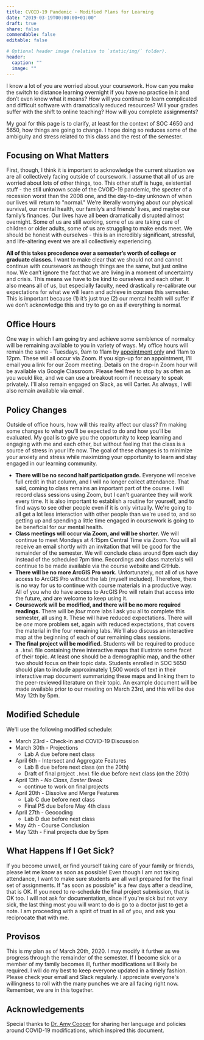 ```yaml
---
title: CVOID-19 Pandemic - Modified Plans for Learning
date: "2019-03-19T00:00:00+01:00"
draft: true
share: false
commendable: false
editable: false

# Optional header image (relative to `static/img/` folder).
header:
  caption: ""
  image: ""
---
```


I know a lot of you are worried about your coursework. How can you make the switch to distance learning overnight if you have no practice in it and don’t even know what it means? How will you continue to learn complicated and difficult software with dramatically reduced resources? Will your grades suffer with the shift to online teaching? How will you complete assignments? 

My goal for this page is to clarify, at least for the context of SOC 4650 and 5650, how things are going to change. I hope doing so reduces some of the ambiguity and stress related to this class and the rest of the semester.

## Focusing on What Matters
First, though, I think it is important to acknowledge the current situation we are all collectively facing outside of coursework. I assume that all of us are worried about lots of other things, too. This other stuff is huge, existential stuff - the still unknown scale of the CVOID-19 pandemic, the specter of a recession worst than the 2008 one, and the day-to-day unknown of when our lives will return to "normal." We’re literally worrying about our physical survival, our mental health, our family’s and friends’ lives, and maybe our family’s finances. Our lives have all been dramatically disrupted almost overnight. Some of us are still working, some of us are taking care of children or older adults, some of us are struggling to make ends meet. We should be honest with ourselves - this is an incredibly significant, stressful, and life-altering event we are all collectively experiencing.

**All of this takes precedence over a semester’s worth of college or graduate classes.** I want to make clear that we should not and cannot continue with coursework as though things are the same, but just online now. We can’t ignore the fact that we are living in a moment of uncertainty and crisis. This means we have to be kind to ourselves and each other. It also means all of us, but especially faculty, need drastically re-calibrate our expectations for what we will learn and achieve in courses this semester. This is important because (1) it’s just true (2) our mental health will suffer if we don’t acknowledge this and try to go on as if everything is normal. 

## Office Hours
One way in which I am going try and achieve some semblence of normalcy will be remaining available to you in variety of ways. My office hours will remain the same - Tuesdays, 9am to 11am by [appointment only](https://calendly.com/chris-prener) and 11am to 12pm. These will all occur via Zoom. If you sign-up for an appointment, I'll email you a link for our Zoom meeting. Details on the drop-in Zoom hour will be available via Google Classroom. Please feel free to stop by as often as you would like, and we can use a breakout room if necessary to speak privately. I'll also remain engaged on Slack, as will Carter. As always, I will also remain available via email.

## Policy Changes
Outside of office hours, how will this reality affect our class? I’m making some changes to what you’ll be expected to do and how you’ll be evaluated. My goal is to give you the opportunity to keep learning and engaging with me and each other, but without feeling that the class is a source of stress in your life now. The goal of these changes is to minimize your anxiety and stress while maximizing your opportunity to learn and stay engaged in our learning community.

  * **There will be no second half participation grade.** Everyone will receive full credit in that column, and I will no longer collect attendance. That said, coming to class remains an important part of the course. I will record class sessions using Zoom, but I can't guarantee they will work every time. It is also important to establish a routine for yourself, and to find ways to see other people even if it is only virtually. We're going to all get a lot less interaction with other people than we're used to, and so getting up and spending a little time engaged in coursework is going to be beneficial for our mental health.
  * **Class meetings will occur via Zoom, and will be shorter.** We will continue to meet Mondays at 4:15pm Central Time via Zoom. You will all receive an email shortly with an invitation that will be good for the remainder of the semester. We will conclude class around 6pm each day instead of the scheduled 7pm time. Recordings and class materials will continue to be made available via the course website and GitHub.
  * **There will be no more ArcGIS Pro work.** Unfortunately, not all of us have access to ArcGIS Pro without the lab (myself included). Therefore, there is no way for us to continue with course materials in a productive way. All of you who do have access to ArcGIS Pro will retain that access into the future, and are welcome to keep using it.
  * **Coursework will be modified, and there will be no more required readings.** There will be *four* more labs I ask you all to complete this semester, all using `R`. These will have reduced expectations. There will be *one* more problem set, again with reduced expectations, that covers the material in the four remaining labs. We'll also discuss an interactive map at the beginning of each of our remaining class sessions.
  * **The final project will be modified.** Students will be required to produce a `.html` file containing three interactive maps that illustrate some facet of their topic. At least one should be a demographic map, and the other two should focus on their topic data. Students enrolled in SOC 5650 should plan to include approximately 1,500 words of text in their interactive map document summarizing these maps and linking them to the peer-reviewed literature on their topic. An example document will be made available prior to our meeting on March 23rd, and this will be due May 12th by 5pm.
  
  ## Modified Schedule
We'll use the following modified schedule:

  * March 23rd - Check-in and COVID-19 Discussion
  * March 30th - Projections
    * Lab A due before next class
  * April 6th - Intersect and Aggregate Features
    * Lab B due before next class (on the 20th)
    * Draft of final project `.html` file due before next class (on the 20th)
  * April 13th - *No Class, Easter Break* 
    * continue to work on final projects
  * April 20th - Dissolve and Merge Features
    * Lab C due before next class
    * Final PS due before May 4th class
  * April 27th - Geocoding
    * Lab D due before next class
  * May 4th - Course Conclusion
  * May 12th - Final projects due by 5pm
  
## What Happens If I Get Sick?
If you become unwell, or find yourself taking care of your family or friends, please let me know as soon as possible! Even though I am not taking attendance, I want to make sure students are all well prepared for the final set of assignments. If "as soon as possible" is a few days after a deadline, that is OK. If you need to re-schedule the final project submission, that is OK too. I will not ask for documentation, since if you're sick but not *very* sick, the last thing most you will want to do is go to a doctor just to get a note. I am proceeding with a spirit of trust in all of you, and ask you reciprocate that with me. 

## Provisos
This is my plan as of March 20th, 2020. I may modify it further as we progress through the remainder of the semester. If I become sick or a member of my family becomes ill, further modifications will likely be required. I will do my best to keep everyone updated in a timely fashion. Please check your email and Slack regularly. I appreciate everyone's willingness to roll with the many punches we are all facing right now. Remember, we are in this together.

## Acknowledgements
Special thanks to [Dr. Amy Cooper](https://amycooper.net) for sharing her language and policies around COVID-19 modifications, which inspired this document.
